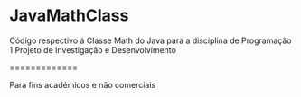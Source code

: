 JavaMathClass
=============

Código respectivo á Classe Math do Java para a disciplina de Programação 1
Projeto de Investigação e Desenvolvimento

=============

Para fins académicos e não comerciais

